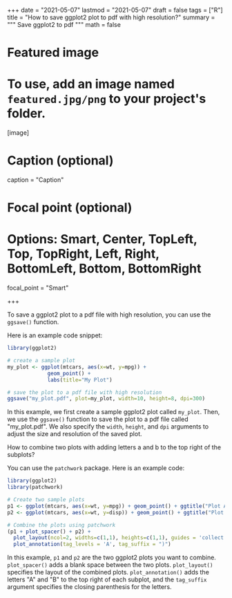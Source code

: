 +++
date = "2021-05-07"
lastmod = "2021-05-07"
draft = false
tags = ["R"]
title = "How to save ggplot2 plot to pdf with high resolution?"
summary = """
Save ggplot2 to pdf
"""
math = false

# Featured image
# To use, add an image named `featured.jpg/png` to your project's folder. 
[image]
  # Caption (optional)
  caption = "Caption"
  
  # Focal point (optional)
  # Options: Smart, Center, TopLeft, Top, TopRight, Left, Right, BottomLeft, Bottom, BottomRight
  focal_point = "Smart"

+++

To save a ggplot2 plot to a pdf file with high resolution, you can use the `ggsave()` function.

Here is an example code snippet:

```r
library(ggplot2)

# create a sample plot
my_plot <- ggplot(mtcars, aes(x=wt, y=mpg)) + 
             geom_point() + 
             labs(title="My Plot")

# save the plot to a pdf file with high resolution
ggsave("my_plot.pdf", plot=my_plot, width=10, height=8, dpi=300)
```
In this example, we first create a sample ggplot2 plot called `my_plot`. Then, we use the `ggsave()` function to save the plot to a pdf file called "my_plot.pdf". We also specify the `width`, `height`, and `dpi` arguments to adjust the size and resolution of the saved plot.

How to combine two plots with adding letters a and b to the top right of the subplots?

You can use the `patchwork` package. Here is an example code:

```r
library(ggplot2)
library(patchwork)

# Create two sample plots
p1 <- ggplot(mtcars, aes(x=wt, y=mpg)) + geom_point() + ggtitle("Plot A")
p2 <- ggplot(mtcars, aes(x=wt, y=disp)) + geom_point() + ggtitle("Plot B")

# Combine the plots using patchwork
(p1 + plot_spacer() + p2) + 
  plot_layout(ncol=2, widths=c(1,1), heights=c(1,1), guides = 'collect') + 
  plot_annotation(tag_levels = 'A', tag_suffix = ")")
```

In this example, `p1` and `p2` are the two ggplot2 plots you want to combine. `plot_spacer()` adds a blank space between the two plots. `plot_layout()` specifies the layout of the combined plots. `plot_annotation()` adds the letters "A" and "B" to the top right of each subplot, and the `tag_suffix` argument specifies the closing parenthesis for the letters.


